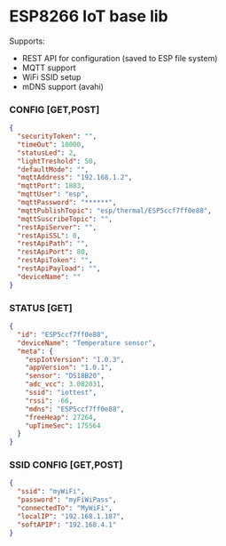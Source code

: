 # ESP8266 IoT base lib

Supports:
- REST API for configuration (saved to ESP file system)
- MQTT support
- WiFi SSID setup
- mDNS support (avahi)

### CONFIG [GET,POST]
```json
{
  "securityToken": "",
  "timeOut": 10000,
  "statusLed": 2,
  "lightTreshold": 50,
  "defaultMode": "",
  "mqttAddress": "192.168.1.2",
  "mqttPort": 1883,
  "mqttUser": "esp",
  "mqttPassword": "******",
  "mqttPublishTopic": "esp/thermal/ESP5ccf7ff0e88",
  "mqttSuscribeTopic": "",
  "restApiServer": "",
  "restApiSSL": 0,
  "restApiPath": "",
  "restApiPort": 80,
  "restApiToken": "",
  "restApiPayload": "",
  "deviceName": ""
}
```
### STATUS [GET]
```json
{
  "id": "ESP5ccf7ff0e88",
  "deviceName": "Temperature sensor",
  "meta": {
    "espIotVersion": "1.0.3",
    "appVersion": "1.0.1",
    "sensor": "DS18B20", 
    "adc_vcc": 3.082031,
    "ssid": "iottest",
    "rssi": -66,
    "mdns": "ESP5ccf7ff0e88",
    "freeHeap": 27264,
    "upTimeSec": 175564
  }
}
```
### SSID CONFIG [GET,POST]
```json
{
  "ssid": "myWiFi",
  "password": "myFiWiPass",
  "connectedTo": "MyWiFi",
  "localIP": "192.168.1.187",
  "softAPIP": "192.168.4.1"
}
```

